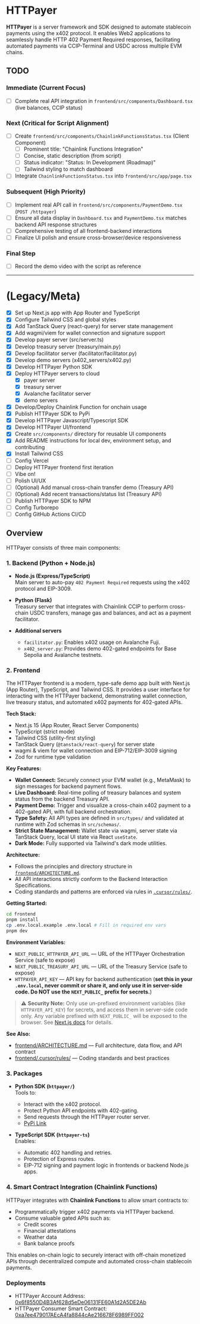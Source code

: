 # HTTPayer

**HTTPayer** is a server framework and SDK designed to automate stablecoin
payments using the x402 protocol. It enables Web2 applications to seamlessly
handle HTTP 402 Payment Required responses, facilitating automated payments via
CCIP-Terminal and USDC across multiple EVM chains.

## TODO

### Immediate (Current Focus)

- [ ] Complete real API integration in `frontend/src/components/Dashboard.tsx`
      (live balances, CCIP status)

### Next (Critical for Script Alignment)

- [ ] Create `frontend/src/components/ChainlinkFunctionsStatus.tsx` (Client
      Component)
  - [ ] Prominent title: "Chainlink Functions Integration"
  - [ ] Concise, static description (from script)
  - [ ] Status indicator: "Status: In Development (Roadmap)"
  - [ ] Tailwind styling to match dashboard
- [ ] Integrate `ChainlinkFunctionsStatus.tsx` into `frontend/src/app/page.tsx`

### Subsequent (High Priority)

- [ ] Implement real API call in `frontend/src/components/PaymentDemo.tsx`
      (`POST /httpayer`)
- [ ] Ensure all data display in `Dashboard.tsx` and `PaymentDemo.tsx` matches
      backend API response structures
- [ ] Comprehensive testing of all frontend-backend interactions
- [ ] Finalize UI polish and ensure cross-browser/device responsiveness

### Final Step

- [ ] Record the demo video with the script as reference

---

# (Legacy/Meta)

- [x] Set up Next.js app with App Router and TypeScript
- [x] Configure Tailwind CSS and global styles
- [x] Add TanStack Query (react-query) for server state management
- [x] Add wagmi/viem for wallet connection and signature support
- [x] Develop payer server (src/server.ts)
- [x] Develop treasury server (treasury/main.py)
- [x] Develop facilitator server (facilitator/facilitator.py)
- [x] Develop demo servers (x402_servers/x402.py)
- [x] Develop HTTPayer Python SDK
- [x] Deploy HTTPayer servers to cloud
  - [x] payer server
  - [x] treasury server
  - [x] Avalanche facilitator server
  - [x] demo servers
- [x] Develop/Deploy Chainlink Function for onchain usage
- [x] Publish HTTPayer SDK to PyPi
- [x] Develop HTTPayer Javascript/Typescript SDK
- [x] Develop HTTPayer UI/frontend
- [x] Create `src/components/` directory for reusable UI components
- [x] Add README instructions for local dev, environment setup, and contributing
- [x] Install Tailwind CSS
- [ ] Config Vercel
- [ ] Deploy HTTPayer frontend first iteration
- [ ] Vibe on!
- [ ] Polish UI/UX
- [ ] (Optional) Add manual cross-chain transfer demo (Treasury API)
- [ ] (Optional) Add recent transactions/status list (Treasury API)
- [ ] Publish HTTPayer SDK to NPM
- [ ] Config Turborepo
- [ ] Config GitHub Actions CI/CD

## Overview

HTTPayer consists of three main components:

### 1. Backend (Python + Node.js)

- **Node.js (Express/TypeScript)**\
  Main server to auto-pay `402 Payment Required` requests using the x402
  protocol and EIP-3009.

- **Python (Flask)**\
  Treasury server that integrates with Chainlink CCIP to perform cross-chain
  USDC transfers, manage gas and balances, and act as a payment facilitator.

- **Additional servers**
  - `facilitator.py`: Enables x402 usage on Avalanche Fuji.
  - `x402_server.py`: Provides demo 402-gated endpoints for Base Sepolia and
    Avalanche testnets.

### 2. Frontend

The HTTPayer frontend is a modern, type-safe demo app built with Next.js (App
Router), TypeScript, and Tailwind CSS. It provides a user interface for
interacting with the HTTPayer backend, demonstrating wallet connection, live
treasury status, and automated x402 payments for 402-gated APIs.

**Tech Stack:**

- Next.js 15 (App Router, React Server Components)
- TypeScript (strict mode)
- Tailwind CSS (utility-first styling)
- TanStack Query (`@tanstack/react-query`) for server state
- wagmi & viem for wallet connection and EIP-712/EIP-3009 signing
- Zod for runtime type validation

**Key Features:**

- **Wallet Connect:** Securely connect your EVM wallet (e.g., MetaMask) to sign
  messages for backend payment flows.
- **Live Dashboard:** Real-time polling of treasury balances and system status
  from the backend Treasury API.
- **Payment Demo:** Trigger and visualize a cross-chain x402 payment to a
  402-gated API, with full backend orchestration.
- **Type Safety:** All API types are defined in `src/types/` and validated at
  runtime with Zod schemas in `src/schemas/`.
- **Strict State Management:** Wallet state via wagmi, server state via TanStack
  Query, local UI state via React `useState`.
- **Dark Mode:** Fully supported via Tailwind's dark mode utilities.

**Architecture:**

- Follows the principles and directory structure in
  [`frontend/ARCHITECTURE.md`](frontend/ARCHITECTURE.md).
- All API interactions strictly conform to the Backend Interaction
  Specifications.
- Coding standards and patterns are enforced via rules in
  [`.cursor/rules/`](frontend/.cursor/rules/).

**Getting Started:**

```bash
cd frontend
pnpm install
cp .env.local.example .env.local # Fill in required env vars
pnpm dev
```

**Environment Variables:**

- `NEXT_PUBLIC_HTTPAYER_API_URL` — URL of the HTTPayer Orchestration Service
  (safe to expose)
- `NEXT_PUBLIC_TREASURY_API_URL` — URL of the Treasury Service (safe to expose)
- `HTTPAYER_API_KEY` — API key for backend authentication (**set this in your
  `.env.local`, never commit or share it, and only use it in server-side code.
  Do NOT use the `NEXT_PUBLIC_` prefix for secrets.**)

> ⚠️ **Security Note:** Only use un-prefixed environment variables (like
> `HTTPAYER_API_KEY`) for secrets, and access them in server-side code only. Any
> variable prefixed with `NEXT_PUBLIC_` will be exposed to the browser. See
> [Next.js docs](https://nextjs.org/docs/app/guides/environment-variables) for
> details.

**See Also:**

- [frontend/ARCHITECTURE.md](frontend/ARCHITECTURE.md) — Full architecture, data
  flow, and API contract
- [frontend/.cursor/rules/](frontend/.cursor/rules/) — Coding standards and best
  practices

### 3. Packages

- **Python SDK (`httpayer/`)**\
  Tools to:

  - Interact with the x402 protocol.
  - Protect Python API endpoints with 402-gating.
  - Send requests through the HTTPayer router server.
  - [PyPi Link](https://pypi.org/project/httpayer/)

- **TypeScript SDK (`httpayer-ts`)**\
  Enables:
  - Automatic 402 handling and retries.
  - Protection of Express routes.
  - EIP-712 signing and payment logic in frontends or backend Node.js apps.

### 4. Smart Contract Integration (Chainlink Functions)

HTTPayer integrates with **Chainlink Functions** to allow smart contracts to:

- Programmatically trigger x402 payments via HTTPayer backend.
- Consume valuable gated APIs such as:
  - Credit scores
  - Financial attestations
  - Weather data
  - Bank balance proofs

This enables on-chain logic to securely interact with off-chain monetized APIs
through decentralized compute and automated cross-chain stablecoin payments.

### Deployments

- HTTPayer Account Address:
  [0x6f8550D4B3Af628d5eDe06131FE60A1d2A5DE2Ab](https://sepolia.basescan.org/address/0x6f8550D4B3Af628d5eDe06131FE60A1d2A5DE2Ab)
- HTTPayer Consumer Smart Contract:
  [0xa7ee479017AEcA4fa8844cAe216678F6989FF002](https://sepolia.basescan.org/address/0x338937Ab9453eA2381c49C8b64E2dD2830915793)
